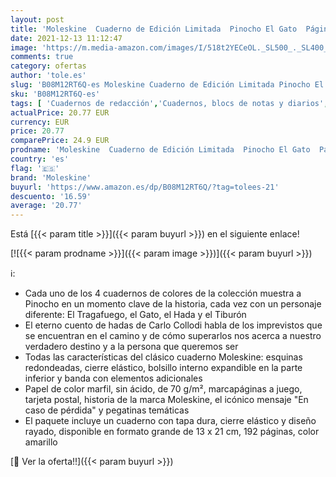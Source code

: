 ```yaml
---
layout: post
title: 'Moleskine  Cuaderno de Edición Limitada  Pinocho El Gato  Páginas con Rayas y Tapa Dura  Gran Formato 13x21 cm  Color Amarillo  192 Páginas'
date: 2021-12-13 11:12:47
image: 'https://m.media-amazon.com/images/I/518t2YECeOL._SL500_._SL400_.jpg'
comments: true
category: ofertas
author: 'tole.es'
slug: 'B08M12RT6Q-es Moleskine Cuaderno de Edición Limitada Pinocho El Gato...'
sku: 'B08M12RT6Q-es'
tags: [ 'Cuadernos de redacción','Cuadernos, blocs de notas y diarios','Hogar, manualidades y estilos de vida','Libros','Oficina y papelería','Productos de papel para oficina','moleskine', ]
actualPrice: 20.77 EUR
currency: EUR
price: 20.77
comparePrice: 24.9 EUR
prodname: 'Moleskine  Cuaderno de Edición Limitada  Pinocho El Gato  Páginas con Rayas y Tapa Dura  Gran Formato 13x21 cm  Color Amarillo  192 Páginas'
country: 'es'
flag: '🇪🇸'
brand: 'Moleskine'
buyurl: 'https://www.amazon.es/dp/B08M12RT6Q/?tag=tolees-21'
descuento: '16.59'
average: '20.77'
---
```


Está [{{< param title >}}]({{< param buyurl >}}) en el siguiente enlace!

[![{{< param prodname >}}]({{< param image >}})]({{< param buyurl >}})

ℹ️:

- Cada uno de los 4 cuadernos de colores de la colección muestra a Pinocho en un momento clave de la historia, cada vez con un personaje diferente: El Tragafuego, el Gato, el Hada y el Tiburón
- El eterno cuento de hadas de Carlo Collodi habla de los imprevistos que se encuentran en el camino y de cómo superarlos nos acerca a nuestro verdadero destino y a la persona que queremos ser
- Todas las características del clásico cuaderno Moleskine: esquinas redondeadas, cierre elástico, bolsillo interno expandible en la parte inferior y banda con elementos adicionales
- Papel de color marfil, sin ácido, de 70 g/m², marcapáginas a juego, tarjeta postal, historia de la marca Moleskine, el icónico mensaje "En caso de pérdida" y pegatinas temáticas
- El paquete incluye un cuaderno con tapa dura, cierre elástico y diseño rayado, disponible en formato grande de 13 x 21 cm, 192 páginas, color amarillo

[🛒 Ver la oferta!!]({{< param buyurl >}})
